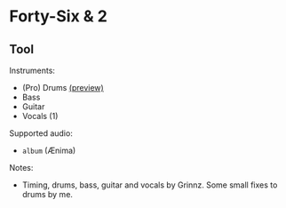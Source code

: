 # Forty\-Six & 2

## Tool

Instruments:

  * (Pro) Drums [(preview)](http://pages.cs.wisc.edu/~tolly/customs/?title=forty-six-and-2&artist=tool)
  * Bass
  * Guitar
  * Vocals (1)

Supported audio:

  * `album` (Ænima)

Notes:

  * Timing, drums, bass, guitar and vocals by Grinnz. Some small fixes to drums by me.

